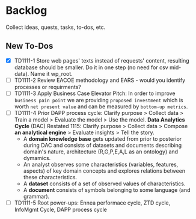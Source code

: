 # Backlog
Collect ideas, quests, tasks, to-dos, etc.

## New To-Dos
- [x] TD1111-1 Store web pages' texts instead of requests' content, resulting database should be smaller. Do it in one step (no need for csv mid-data). Name it wp_root.
- [ ] TD1111-2 Review EACOE methodology and EARS - would you identify processes or requirments?
- [ ] TD1111-3 Apply Business Case Elevator Pitch: In order to improve `business pain point` we are providing `proposed investment` which is worth `net present value` and can be measured by `bottom-up metrics`.
- [ ] TD1111-4 Prior DAPP process cycle: Clarify purpose > Collect data > Train a model > Evaluate the model > Use the model. **Data Analytics Cycle** (DAC) Restated 1115: Clarify purpose > Collect data > Compose **an analytical engine** > Evaluate insights > Tell the story. 
  - A **domain knowledge base** gets updated from prior to posterior during DAC and consists of datasets and documents describing domain's nature, architecture (R,G,P,E,A,L as an ontology) and dymamics. 
  - An analyst observes some characteristics (variables, features, aspects) of key domain concepts and explores relations between these characteristics. 
  - A **dataset** consists of a set of observed values of characteristics. 
  - A **document** consists of symbols belonging to some language (and grammar).
- [ ] TD1111-5 Root power-ups: Ennea performace cycle, ZTD cycle, InfoMgmt Cycle, DAPP process cycle
